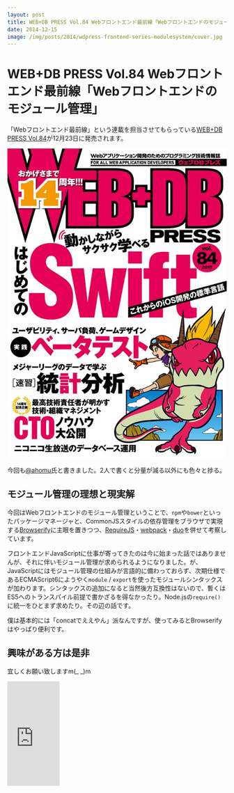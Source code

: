 ```yaml
---
layout: post
title: WEB+DB PRESS Vol.84 Webフロントエンド最前線「Webフロントエンドのモジュール管理」
date: 2014-12-15
image: /img/posts/2014/wdpress-frontend-series-modulesystem/cover.jpg
---
```


# WEB+DB PRESS Vol.84 Webフロントエンド最前線「Webフロントエンドのモジュール管理」

「Webフロントエンド最前線」という連載を担当させてもらっている[WEB+DB PRESS Vol.84](http://gihyo.jp/magazine/wdpress/archive/2014/vol84)が12月23日に発売されます。

![](/img/posts/2014/wdpress-frontend-series-modulesystem/cover.jpg)

今回も[@ahomu](http://twitter.com/ahomu)氏と書きました。2人で書くと分量が減る以外にも色々と捗る。

## モジュール管理の理想と現実解

今回はWebフロントエンドのモジュール管理ということで、`npm`や`bower`といったパッケージマネージャと、CommonJSスタイルの依存管理をブラウザで実現する[Browserify](http://browserify.org/)に主眼を置きつつ、[RequireJS](http://requirejs.org/)・[webpack](http://webpack.github.io/)・[duo](http://duojs.org/)を併せて考察しています。

フロントエンドJavaScriptに仕事が寄ってきたのは今に始まった話ではありませんが、それに伴いモジュール管理が求められるようになりました。が、JavaScriptにはモジュール管理の仕組みが言語的に備わっておらず、次期仕様であるECMAScript6にようやく`module` / `export`を使ったモジュールシンタックスが加わります。シンタックスの追加になると当然後方互換性はないので、暫くはES5へのトランスパイル前提で書かざるを得なかったり。Node.jsの`require()`に統一をひとまず求めたり。その辺の話です。

僕は基本的には「concatでええやん」派なんですが、使ってみるとBrowserifyはやっぱり便利です。

## 興味がある方は是非

宜しくお願い致しますm(_ _)m

<iframe src="https://rcm-fe.amazon-adsystem.com/e/cm?t=1000ch-22&o=9&p=8&l=as1&asins=4774169552&ref=qf_sp_asin_til&fc1=000000&IS2=1&lt1=_blank&m=amazon&lc1=0000FF&bc1=000000&bg1=FFFFFF&f=ifr" style="width:120px;height:240px;" scrolling="no" marginwidth="0" marginheight="0" frameborder="0"></iframe>
